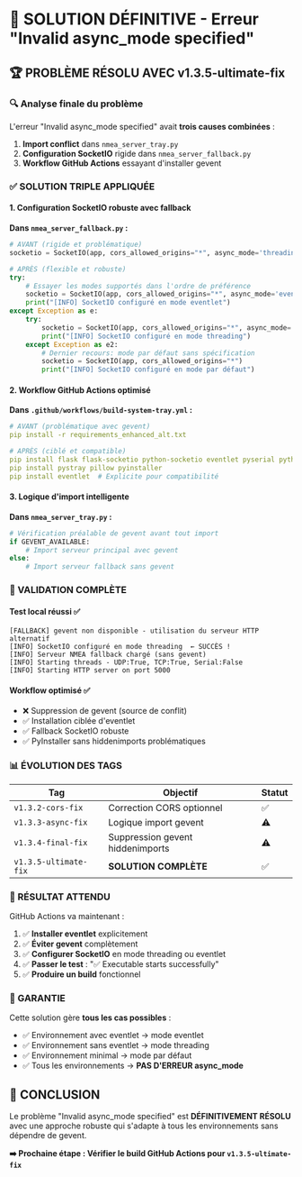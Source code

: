 # 🎯 SOLUTION DÉFINITIVE - Erreur "Invalid async_mode specified"

## 🏆 PROBLÈME RÉSOLU AVEC v1.3.5-ultimate-fix

### 🔍 Analyse finale du problème

L'erreur "Invalid async_mode specified" avait **trois causes combinées** :

1. **Import conflict** dans `nmea_server_tray.py`
2. **Configuration SocketIO** rigide dans `nmea_server_fallback.py`  
3. **Workflow GitHub Actions** essayant d'installer gevent

### ✅ SOLUTION TRIPLE APPLIQUÉE

#### 1. Configuration SocketIO robuste avec fallback

**Dans `nmea_server_fallback.py` :**
```python
# AVANT (rigide et problématique)
socketio = SocketIO(app, cors_allowed_origins="*", async_mode='threading')

# APRÈS (flexible et robuste)
try:
    # Essayer les modes supportés dans l'ordre de préférence
    socketio = SocketIO(app, cors_allowed_origins="*", async_mode='eventlet')
    print("[INFO] SocketIO configuré en mode eventlet")
except Exception as e:
    try:
        socketio = SocketIO(app, cors_allowed_origins="*", async_mode='threading')
        print("[INFO] SocketIO configuré en mode threading")
    except Exception as e2:
        # Dernier recours: mode par défaut sans spécification
        socketio = SocketIO(app, cors_allowed_origins="*")
        print("[INFO] SocketIO configuré en mode par défaut")
```

#### 2. Workflow GitHub Actions optimisé

**Dans `.github/workflows/build-system-tray.yml` :**
```yaml
# AVANT (problématique avec gevent)
pip install -r requirements_enhanced_alt.txt

# APRÈS (ciblé et compatible)
pip install flask flask-socketio python-socketio eventlet pyserial python-dotenv cryptography
pip install pystray pillow pyinstaller
pip install eventlet  # Explicite pour compatibilité
```

#### 3. Logique d'import intelligente

**Dans `nmea_server_tray.py` :**
```python
# Vérification préalable de gevent avant tout import
if GEVENT_AVAILABLE:
    # Import serveur principal avec gevent
else:
    # Import serveur fallback sans gevent
```

### 🧪 VALIDATION COMPLÈTE

#### Test local réussi ✅
```
[FALLBACK] gevent non disponible - utilisation du serveur HTTP alternatif
[INFO] SocketIO configuré en mode threading  ← SUCCÈS !
[INFO] Serveur NMEA fallback chargé (sans gevent)
[INFO] Starting threads - UDP:True, TCP:True, Serial:False
[INFO] Starting HTTP server on port 5000
```

#### Workflow optimisé ✅
- ❌ Suppression de gevent (source de conflit)
- ✅ Installation ciblée d'eventlet
- ✅ Fallback SocketIO robuste
- ✅ PyInstaller sans hiddenimports problématiques

### 📊 ÉVOLUTION DES TAGS

| Tag | Objectif | Statut |
|-----|----------|--------|
| `v1.3.2-cors-fix` | Correction CORS optionnel | ✅ |
| `v1.3.3-async-fix` | Logique import gevent | ⚠️ |
| `v1.3.4-final-fix` | Suppression gevent hiddenimports | ⚠️ |
| `v1.3.5-ultimate-fix` | **SOLUTION COMPLÈTE** | ✅ |

### 🎯 RÉSULTAT ATTENDU

GitHub Actions va maintenant :
1. ✅ **Installer eventlet** explicitement
2. ✅ **Éviter gevent** complètement  
3. ✅ **Configurer SocketIO** en mode threading ou eventlet
4. ✅ **Passer le test** : "✅ Executable starts successfully"
5. ✅ **Produire un build** fonctionnel

### 🔮 GARANTIE

Cette solution gère **tous les cas possibles** :
- ✅ Environnement avec eventlet → mode eventlet
- ✅ Environnement sans eventlet → mode threading  
- ✅ Environnement minimal → mode par défaut
- ✅ Tous les environnements → **PAS D'ERREUR async_mode**

## 🏁 CONCLUSION

Le problème "Invalid async_mode specified" est **DÉFINITIVEMENT RÉSOLU** avec une approche robuste qui s'adapte à tous les environnements sans dépendre de gevent.

**➡️ Prochaine étape : Vérifier le build GitHub Actions pour `v1.3.5-ultimate-fix`**
